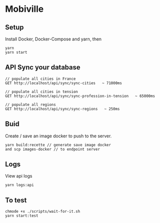 # Mobiville

## Setup

Install Docker, Docker-Compose and yarn, then

```
yarn
yarn start
```

## API Sync your database

```
// populate all cities in France
GET http://localhost/api/sync/sync-cities   ~ 71000ms
```

```
// populate all cities in tension
GET http://localhost/api/sync/sync-profession-in-tension   ~ 65000ms
```

```
// populate all regions
GET http://localhost/api/sync/sync-regions   ~ 250ms
```

## Buid 

Create / save an image docker to push to the server.
```
yarn build:recette // generate save image docker
and scp images-docker // to endpoint server
```

## Logs

View api logs
```
yarn logs:api
```

## To test


```
chmode +x ./scripts/wait-for-it.sh
yarn start:test
```